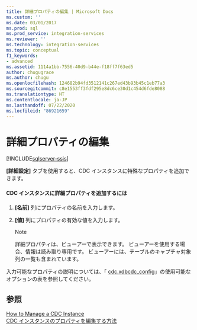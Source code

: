 ```yaml
---
title: 詳細プロパティの編集 | Microsoft Docs
ms.custom: ''
ms.date: 03/01/2017
ms.prod: sql
ms.prod_service: integration-services
ms.reviewer: ''
ms.technology: integration-services
ms.topic: conceptual
f1_keywords:
- advanced
ms.assetid: 1114a1bb-7556-40d9-b44e-f18ff7f63ed5
author: chugugrace
ms.author: chugu
ms.openlocfilehash: 124682b94fd3512141c267ed43b93b45c1eb77a3
ms.sourcegitcommit: c8e1553ff3fdf295e8dc6ce30d1c454d6fde8088
ms.translationtype: HT
ms.contentlocale: ja-JP
ms.lasthandoff: 07/22/2020
ms.locfileid: "86921659"
---
```

# <a name="edit-the-advanced-properties"></a>詳細プロパティの編集

[!INCLUDE[sqlserver-ssis](../../includes/applies-to-version/sqlserver-ssis.md)]


  **[詳細設定]** タブを使用すると、CDC インスタンスに特殊なプロパティを追加できます。  
  
#### <a name="to-add-advanced-properties-to-the-cdc-instance"></a>CDC インスタンスに詳細プロパティを追加するには  
  
1.  **[名前]** 列にプロパティの名前を入力します。  
  
2.  **[値]** 列にプロパティの有効な値を入力します。  
  
    > [!NOTE]  
    >  詳細プロパティは、ビューアーで表示できます。 ビューアーを使用する場合、情報は読み取り専用です。 ビューアーには、テーブルのキャプチャ対象列の一覧も含まれています。  
  
 入力可能なプロパティの説明については、「 [cdc.xdbcdc_config](../../integration-services/change-data-capture/the-oracle-cdc-databases.md#BKMK_cdcxdbcdc_config)」の使用可能なオプションの表を参照してください。  
  
## <a name="see-also"></a>参照  
 [How to Manage a CDC Instance](../../integration-services/change-data-capture/how-to-manage-a-cdc-instance.md)   
 [CDC インスタンスのプロパティを編集する方法](../../integration-services/change-data-capture/how-to-edit-the-cdc-instance-properties.md)  
  
  
